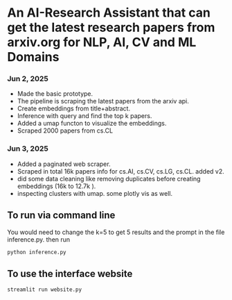# An AI-Research Assistant that can get the latest research papers from arxiv.org for NLP, AI, CV and ML Domains 


### Jun 2, 2025

- Made the basic prototype. 
- The pipeline is scraping the latest papers from the arxiv api. 
- Create embeddings from title+abstract. 
- Inference with query and find the top k papers. 
- Added a umap functon to visualize the embeddings.
- Scraped 2000 papers from cs.CL

### Jun 3, 2025

- Added a paginated web scraper. 
- Scraped in total 16k papers info for cs.AI, cs.CV, cs.LG, cs.CL. added v2. 
- did some data cleaning like removing duplicates before creating embeddings (16k to 12.7k ). 
- inspecting clusters with umap. some plotly vis as well.



## To run via command line
You would need to change the k=5 to get 5 results and the prompt in the file inference.py. then run
```bash
python inference.py
```

## To use the interface website
```bash
streamlit run website.py
```